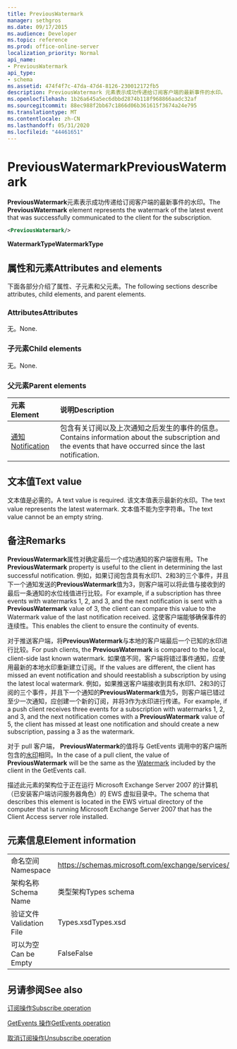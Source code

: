 ```yaml
---
title: PreviousWatermark
manager: sethgros
ms.date: 09/17/2015
ms.audience: Developer
ms.topic: reference
ms.prod: office-online-server
localization_priority: Normal
api_name:
- PreviousWatermark
api_type:
- schema
ms.assetid: 474f4f7c-47da-47d4-8126-230012172fb5
description: PreviousWatermark 元素表示成功传递给订阅客户端的最新事件的水印。
ms.openlocfilehash: 1b26a645a5ec6dbbd2874b118f968866aadc32af
ms.sourcegitcommit: 88ec988f2bb67c1866d06b361615f3674a24e795
ms.translationtype: MT
ms.contentlocale: zh-CN
ms.lasthandoff: 05/31/2020
ms.locfileid: "44461651"
---
```

# <a name="previouswatermark"></a><span data-ttu-id="2f931-103">PreviousWatermark</span><span class="sxs-lookup"><span data-stu-id="2f931-103">PreviousWatermark</span></span>

<span data-ttu-id="2f931-104">**PreviousWatermark**元素表示成功传递给订阅客户端的最新事件的水印。</span><span class="sxs-lookup"><span data-stu-id="2f931-104">The **PreviousWatermark** element represents the watermark of the latest event that was successfully communicated to the client for the subscription.</span></span> 
  
```xml
<PreviousWatermark/>
```

 <span data-ttu-id="2f931-105">**WatermarkType**</span><span class="sxs-lookup"><span data-stu-id="2f931-105">**WatermarkType**</span></span>
## <a name="attributes-and-elements"></a><span data-ttu-id="2f931-106">属性和元素</span><span class="sxs-lookup"><span data-stu-id="2f931-106">Attributes and elements</span></span>

<span data-ttu-id="2f931-107">下面各部分介绍了属性、子元素和父元素。</span><span class="sxs-lookup"><span data-stu-id="2f931-107">The following sections describe attributes, child elements, and parent elements.</span></span>
  
### <a name="attributes"></a><span data-ttu-id="2f931-108">Attributes</span><span class="sxs-lookup"><span data-stu-id="2f931-108">Attributes</span></span>

<span data-ttu-id="2f931-109">无。</span><span class="sxs-lookup"><span data-stu-id="2f931-109">None.</span></span>
  
### <a name="child-elements"></a><span data-ttu-id="2f931-110">子元素</span><span class="sxs-lookup"><span data-stu-id="2f931-110">Child elements</span></span>

<span data-ttu-id="2f931-111">无。</span><span class="sxs-lookup"><span data-stu-id="2f931-111">None.</span></span>
  
### <a name="parent-elements"></a><span data-ttu-id="2f931-112">父元素</span><span class="sxs-lookup"><span data-stu-id="2f931-112">Parent elements</span></span>

|<span data-ttu-id="2f931-113">**元素**</span><span class="sxs-lookup"><span data-stu-id="2f931-113">**Element**</span></span>|<span data-ttu-id="2f931-114">**说明**</span><span class="sxs-lookup"><span data-stu-id="2f931-114">**Description**</span></span>|
|:-----|:-----|
|[<span data-ttu-id="2f931-115">通知</span><span class="sxs-lookup"><span data-stu-id="2f931-115">Notification</span></span>](notification-ex15websvcsotherref.md) <br/> |<span data-ttu-id="2f931-116">包含有关订阅以及上次通知之后发生的事件的信息。</span><span class="sxs-lookup"><span data-stu-id="2f931-116">Contains information about the subscription and the events that have occurred since the last notification.</span></span>  <br/> |
   
## <a name="text-value"></a><span data-ttu-id="2f931-117">文本值</span><span class="sxs-lookup"><span data-stu-id="2f931-117">Text value</span></span>

<span data-ttu-id="2f931-118">文本值是必需的。</span><span class="sxs-lookup"><span data-stu-id="2f931-118">A text value is required.</span></span> <span data-ttu-id="2f931-119">该文本值表示最新的水印。</span><span class="sxs-lookup"><span data-stu-id="2f931-119">The text value represents the latest watermark.</span></span> <span data-ttu-id="2f931-120">文本值不能为空字符串。</span><span class="sxs-lookup"><span data-stu-id="2f931-120">The text value cannot be an empty string.</span></span>
  
## <a name="remarks"></a><span data-ttu-id="2f931-121">备注</span><span class="sxs-lookup"><span data-stu-id="2f931-121">Remarks</span></span>

<span data-ttu-id="2f931-122">**PreviousWatermark**属性对确定最后一个成功通知的客户端很有用。</span><span class="sxs-lookup"><span data-stu-id="2f931-122">The **PreviousWatermark** property is useful to the client in determining the last successful notification.</span></span> <span data-ttu-id="2f931-123">例如，如果订阅包含具有水印1、2和3的三个事件，并且下一个通知发送的**PreviousWatermark**值为3，则客户端可以将此值与接收到的最后一条通知的水位线值进行比较。</span><span class="sxs-lookup"><span data-stu-id="2f931-123">For example, if a subscription has three events with watermarks 1, 2, and 3, and the next notification is sent with a **PreviousWatermark** value of 3, the client can compare this value to the Watermark value of the last notification received.</span></span> <span data-ttu-id="2f931-124">这使客户端能够确保事件的连续性。</span><span class="sxs-lookup"><span data-stu-id="2f931-124">This enables the client to ensure the continuity of events.</span></span> 
  
<span data-ttu-id="2f931-125">对于推送客户端，将**PreviousWatermark**与本地的客户端最后一个已知的水印进行比较。</span><span class="sxs-lookup"><span data-stu-id="2f931-125">For push clients, the **PreviousWatermark** is compared to the local, client-side last known watermark.</span></span> <span data-ttu-id="2f931-126">如果值不同，客户端将错过事件通知，应使用最新的本地水印重新建立订阅。</span><span class="sxs-lookup"><span data-stu-id="2f931-126">If the values are different, the client has missed an event notification and should reestablish a subscription by using the latest local watermark.</span></span> <span data-ttu-id="2f931-127">例如，如果推送客户端接收到具有水印1、2和3的订阅的三个事件，并且下一个通知的**PreviousWatermark**值为5，则客户端已错过至少一次通知，应创建一个新的订阅，并将3作为水印进行传递。</span><span class="sxs-lookup"><span data-stu-id="2f931-127">For example, if a push client receives three events for a subscription with watermarks 1, 2, and 3, and the next notification comes with a **PreviousWatermark** value of 5, the client has missed at least one notification and should create a new subscription, passing a 3 as the watermark.</span></span> 
  
<span data-ttu-id="2f931-128">对于 pull 客户端， **PreviousWatermark**的值将与 GetEvents 调用中的客户端所包含的[水印](watermark.md)相同。</span><span class="sxs-lookup"><span data-stu-id="2f931-128">In the case of a pull client, the value of **PreviousWatermark** will be the same as the [Watermark](watermark.md) included by the client in the GetEvents call.</span></span> 
  
<span data-ttu-id="2f931-129">描述此元素的架构位于正在运行 Microsoft Exchange Server 2007 的计算机（已安装客户端访问服务器角色）的 EWS 虚拟目录中。</span><span class="sxs-lookup"><span data-stu-id="2f931-129">The schema that describes this element is located in the EWS virtual directory of the computer that is running Microsoft Exchange Server 2007 that has the Client Access server role installed.</span></span>
  
## <a name="element-information"></a><span data-ttu-id="2f931-130">元素信息</span><span class="sxs-lookup"><span data-stu-id="2f931-130">Element information</span></span>

|||
|:-----|:-----|
|<span data-ttu-id="2f931-131">命名空间</span><span class="sxs-lookup"><span data-stu-id="2f931-131">Namespace</span></span>  <br/> |https://schemas.microsoft.com/exchange/services/2006/types  <br/> |
|<span data-ttu-id="2f931-132">架构名称</span><span class="sxs-lookup"><span data-stu-id="2f931-132">Schema Name</span></span>  <br/> |<span data-ttu-id="2f931-133">类型架构</span><span class="sxs-lookup"><span data-stu-id="2f931-133">Types schema</span></span>  <br/> |
|<span data-ttu-id="2f931-134">验证文件</span><span class="sxs-lookup"><span data-stu-id="2f931-134">Validation File</span></span>  <br/> |<span data-ttu-id="2f931-135">Types.xsd</span><span class="sxs-lookup"><span data-stu-id="2f931-135">Types.xsd</span></span>  <br/> |
|<span data-ttu-id="2f931-136">可以为空</span><span class="sxs-lookup"><span data-stu-id="2f931-136">Can be Empty</span></span>  <br/> |<span data-ttu-id="2f931-137">False</span><span class="sxs-lookup"><span data-stu-id="2f931-137">False</span></span>  <br/> |
   
## <a name="see-also"></a><span data-ttu-id="2f931-138">另请参阅</span><span class="sxs-lookup"><span data-stu-id="2f931-138">See also</span></span>



[<span data-ttu-id="2f931-139">订阅操作</span><span class="sxs-lookup"><span data-stu-id="2f931-139">Subscribe operation</span></span>](subscribe-operation.md)
  
[<span data-ttu-id="2f931-140">GetEvents 操作</span><span class="sxs-lookup"><span data-stu-id="2f931-140">GetEvents operation</span></span>](getevents-operation.md)
  
[<span data-ttu-id="2f931-141">取消订阅操作</span><span class="sxs-lookup"><span data-stu-id="2f931-141">Unsubscribe operation</span></span>](unsubscribe-operation.md)

